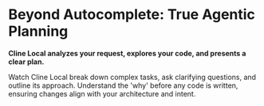# Beyond Autocomplete: True Agentic Planning

**Cline Local analyzes your request, explores your code, and presents a clear plan.**

Watch Cline Local break down complex tasks, ask clarifying questions, and outline its approach. Understand the 'why' before any code is written, ensuring changes align with your architecture and intent.
